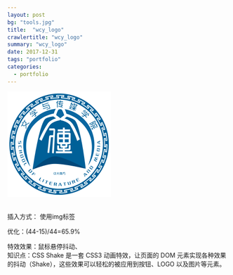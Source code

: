 ```yaml
---
layout: post
bg: "tools.jpg"
title:  "wcy_logo"
crawlertitle: "wcy_logo"
summary: "wcy_logo"
date: 2017-12-31	
tags: "portfolio"
categories:
  - portfolio
---
```




<html class="no-js" lang="zh-cn">
<head>
<meta charset="UTF-8">
<meta name="viewport" content="width=device-width">
<title>wcy_logo</title>
<style>

.shake:hover {
	animation: shake 0.82s cubic-bezier(.36, .07, .19, .97) both;
	transform: translate3d(0, 0, 0);
	backface-visibility: hidden;
	perspective: 1000px;
}
@keyframes shake {
	10%, 90% {
		transform: translate3d(-1px, 0, 0);
	}
	20%, 80% {
		transform: translate3d(2px, 0, 0);
	}
	30%, 50%, 70% {
		transform: translate3d(-4px, 0, 0);
	}
	40%, 60% {
		transform: translate3d(4px, 0, 0);
	}
}
</style>
</head>
<body>

<div class="shake">
	<img src="/portfolio/image/wcy_logo.svg" alt="Amazing line art of a scone" />
</div>​
<p class="svg_insert">插入方式： 使用img标签</p>
<p class="svg_opt"> 优化：(44-15)/44=65.9%</p>
<p class="svg_insert"> 特效效果：鼠标悬停抖动、<br>知识点：CSS Shake 是一套 CSS3 动画特效，让页面的 DOM 元素实现各种效果的抖动（Shake），这些效果可以轻松的被应用到按钮、LOGO 以及图片等元素。</p>
</body>
</html>